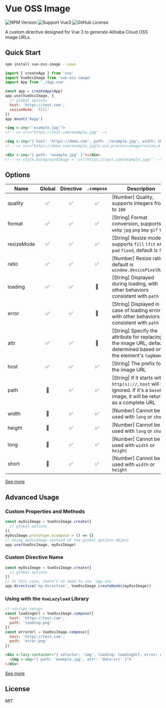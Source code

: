 # Vue OSS Image
![NPM Version](https://img.shields.io/npm/v/vue-oss-image)
![Support Vue3](https://img.shields.io/badge/vue-3.x-42b883)
![GitHub License](https://img.shields.io/github/license/banrikun/vue-oss-image)

A custom directive designed for Vue 3 to generate Alibaba Cloud OSS image URLs.

## Quick Start
```bash
npm install vue-oss-image --save
```
```js
import { createApp } from 'vue'
import VueOssImage from 'vue-oss-image'
import App from './App.vue'

const app = createApp(App)
app.use(VueOssImage, {
  // global options
  host: 'https://test.com',
  resizeMode: 'fill'
})
app.mount('#app')
```
```html
<img v-img="'example.jpg'">
<!-- => src="https://test.com/example.jpg" -->

<img v-img="{ host: 'https://demo.com', path: '/example.jpg', width: 100, height: 50, ratio: 2 }">
<!-- => src="https://demo.com/example.jpg?x-oss-process=image/resize,m_fill,w_200,h_100" -->

<div v-img="{ path: 'example.jpg' }"></div>
<!-- => style.backgroundImage = 'url(https://test.com/example.jpg)' -->
```

## Options
| Name | Global | Directive | `.compose` | Description |
|-|:-:|:-:|:-:|-|
| quality | ✅ | ✅ | ✅ | [Number] Quality, supports integers from `1` to `100` |
| format | ✅ | ✅ | ✅ | [String] Format conversion, supports `webp` `jpg` `png` `bmp` `gif` `tiff` |
| resizeMode | ✅ | ✅ | ✅ | [String] Resize mode, supports `fill` `lfit` `mfit` `pad` `fixed`, default is `fill` |
| ratio | ✅ | ✅ | ✅ | [Number] Resize ratio, default is `window.devicePixelRatio` |
| loading | ✅ | ✅ | 🚫 | [String] Displayed during loading, with other behaviors consistent with `path` |
| error | ✅ | ✅ | 🚫 | [String] Displayed in case of loading error, with other behaviors consistent with `path` |
| attr | ✅ | ✅ | 🚫 | [String] Specify the attribute for replacing the image URL, default is determined based on the element's `tagName` |
| host | ✅ | ✅ | ✅ | [String] The prefix for the image URL |
| path | 🚫 | ✅ | ✅ | [String] If it starts with `http(s)://`, `host` will be ignored. If it's a `base64` image, it will be returned as a complete URL |
| width | 🚫 | ✅ | ✅ | [Number] Cannot be used with `long` or `short` |
| height | 🚫 | ✅ | ✅ | [Number] Cannot be used with `long` or `short` |
| long | 🚫 | ✅ | ✅ | [Number] Cannot be used with `width` or `height` |
| short | 🚫 | ✅ | ✅ | [Number] Cannot be used with `width` or `height` |

[See more](https://www.alibabacloud.com/help/zh/oss/user-guide/img-parameters/)

## Advanced Usage

### Custom Properties and Methods
```js
const myOssImage = VueOssImage.create({
  // global options
})
myOssImage.prototype.$compose = () => {}
// Using myOssImage instead of the global options object
app.use(VueOssImage, myOssImage)
```

### Custom Directive Name
```js
const myOssImage = VueOssImage.create({
  // global options
})
// In this case, there's no need to use `app.use`
app.directive('my-directive', VueOssImage.createHooks(myOssImage))
```

### Using with the `VueLazyload` Library
```js
// <script setup>
const loadingUrl = VueOssImage.compose({
  host: 'https://test.com',
  path: 'loading.png'
})
const errorUrl = VueOssImage.compose({
  host: 'https://test.com',
  path: 'error.png'
})
```
```html
<div v-lazy-container="{ selector: 'img', loading: loadingUrl, error: errorUrl }">
  <img v-img="{ path: 'example.jpg', attr: 'data-src' }">
</div>
```

[See more](https://github.com/hilongjw/vue-lazyload/tree/next)

## License
MIT
